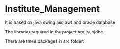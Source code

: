 # Institute_Management
It is based on java swing and awt and oracle database

The libraries required in the project are jre,ojdbc.

There are three packages in src folder:

#

